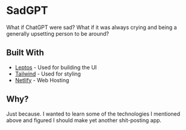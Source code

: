 # SadGPT

What if ChatGPT were sad? What if it was always crying and being a generally
upsetting person to be around?

## Built With

- [Leptos](https://github.com/leptos-rs/leptos/) - Used for building the UI
- [Tailwind](https://tailwindcss.com/) - Used for styling
- [Netlify](https://www.netlify.com/) - Web Hosting

## Why?

Just because. I wanted to learn some of the technologies I mentioned above and
figured I should make yet another shit-posting app.

